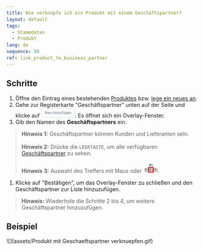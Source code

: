 ```yaml
---
title: Wie verknüpfe ich ein Produkt mit einem Geschäftspartner?
layout: default
tags:
  - Stammdaten
  - Produkt
lang: de
sequence: 50
ref: link_product_to_business_partner
---
```


## Schritte
1. Öffne den Eintrag eines bestehenden [Produktes](Menu) bzw. [lege ein neues an](NeuesProdukt).
1. Gehe zur Registerkarte "Geschäftspartner" unten auf der Seite und klicke auf ![](assets/Neu_hinzufuegen_Button.png). Es öffnet sich ein Overlay-Fenster.
1. Gib den Namen des **Geschäftspartners** ein.
 >**Hinweis 1:** Geschäftspartner können Kunden und Lieferanten sein.<br><br>
 >**Hinweis 2:** Drücke die `LEERTASTE`, um alle verfügbaren [Geschäftspartner](Neuer_Geschaeftspartner) zu sehen.<br><br>
 >**Hinweis 3:** Auswahl des Treffers mit Maus oder ![](assets/Workflow_Auftrag_Bis_Rechnung_WebUI-73797.png).

1. Klicke auf "Bestätigen", um das Overlay-Fenster zu schließen und den Geschäftspartner zur Liste hinzuzufügen.
 >**Hinweis:** Wiederhole die Schritte 2 bis 4, um weitere Geschäftspartner hinzuzufügen.

## Beispiel
![](assets/Produkt mit Geschaeftspartner verknuepfen.gif)
